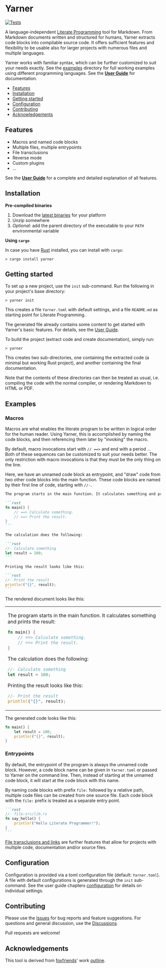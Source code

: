 # Yarner

[![Tests](https://github.com/mlange-42/yarner/actions/workflows/tests.yml/badge.svg)](https://github.com/mlange-42/yarner/actions/workflows/tests.yml)

A language-independent [Literate Programming](https://en.wikipedia.org/wiki/Literate_programming) tool for Markdown. From Markdown documents written and structured for humans, Yarner extracts code blocks into compilable source code. It offers sufficient features and flexibility to be usable also for larger projects with numerous files and multiple languages.

Yarner works with familiar syntax, which can be further customized to suit your needs exactly.
See the [examples](examples) directory for full working examples using different programming languages.
See the [**User Guide**](https://mlange-42.github.io/yarner/) for documentation.

* [Features](#features)
* [Installation](#installation)
* [Getting started](#getting-started)
* [Configuration](#configuration)
* [Contributing](#contributing)
* [Acknowledgements](#acknowledgements)

## Features

* Macros and named code blocks
* Multiple files, multiple entrypoints
* File transclusions
* Reverse mode
* Custom plugins
* ...

See the [**User Guide**](https://mlange-42.github.io/yarner/) for a complete and detailed explanation of all features.

## Installation

**Pre-compiled binaries**

1. Download the [latest binaries](https://github.com/mlange-42/yarner/releases) for your platform
2. Unzip somewhere
3. *Optional:* add the parent directory of the executable to your `PATH` environmental variable

**Using `cargo`**

In case you have [Rust](https://www.rust-lang.org/) installed, you can install with `cargo`:

```plaintext
> cargo install yarner
```

## Getting started

To set up a new project, use the `init` sub-command. Run the following in your project's base directory:

```plaintext
> yarner init
```

This creates a file `Yarner.toml` with default settings, and a file `README.md` as starting point for Literate Programming.

The generated file already contains some content to get started with Yarner's basic features. For details, see the [User Guide](https://mlange-42.github.io/yarner/).

To build the project (extract code and create documentation), simply run:

```plaintext
> yarner
```

This creates two sub-directories, one containing the extracted code (a minimal but working Rust project), and another containing the final documentation.

Note that the contents of these directories can then be treated as usual, i.e. compiling the code with the normal compiler, or rendering Markdown to HTML or PDF.

## Examples

### Macros

Macros are what enables the literate program to be written in logical order for the human reader. Using Yarner, this is accomplished by naming the code blocks, and then referencing them later by "invoking" the macro.

By default, macro invocations start with `// ==>` and end with a period `.`. Both of these sequences can be customized to suit your needs better. The only restriction with macro invocations is that they must be the only thing on the line.

Here, we have an unnamed code block as entrypoint, and "draw" code from two other code blocks into the main function. These code blocks are named by their first line of code, starting with `//-`.

~~~markdown
The program starts in the main function. It calculates something and prints the result:

```rust
fn main() {
    // ==> Calculate something.
    // ==> Print the result.
}
```

The calculation does the following:

```rust
//- Calculate something
let result = 100;
```

Printing the result looks like this:

```rust
//- Print the result
println!("{}", result);
```
~~~

The rendered document looks like this:

<table><tr><td>

The program starts in the main function. It calculates something and prints the result:

```rust
fn main() {
    // ==> Calculate something.
    // ==> Print the result.
}
```

The calculation does the following:

```rust
//- Calculate something
let result = 100;
```

Printing the result looks like this:

```rust
//- Print the result
println!("{}", result);
```

</td></tr></table>

The generated code looks like this:

```rust
fn main() {
    let result = 100;
    println!("{}", result);
}
```

### Entrypoints

By default, the entrypoint of the program is always the unnamed code block.
However, a code block name can be given in `Yarner.toml` or passed to Yarner on the command line.
Then, instead of starting at the unnamed code block, it will start at the code block with this name.

By naming code blocks with prefix `file:` followed by a relative path, multiple code files can be created
from one source file. Each code block with the `file:` prefix is treated as a separate entry point.

~~~markdown
```rust
//- file:src/lib.rs
fn say_hello() {
    println!("Hello Literate Programmer!");
}
```
~~~

[File transclusions and links](https://mlange-42.github.io/yarner/links-and-transclusions.html) are further features that allow for projects with multiple code, documentation and/or source files.

## Configuration

Configuration is provided via a toml configuration file (default: `Yarner.toml`).
A file with default configurations is generated through the `init` sub-command.
See the user guide chapters [configuration](https://mlange-42.github.io/yarner/configuration.html) for details on individual settings.

## Contributing

Please use the [Issues](https://github.com/mlange-42/yarner/issues) for bug reports and feature suggestions. For questions and general discussion, use the [Discussions](https://github.com/mlange-42/yarner/discussions).

Pull requests are welcome!

## Acknowledgements

This tool is derived from [foxfriends](https://github.com/foxfriends)' work [outline](https://github.com/foxfriends/outline).
